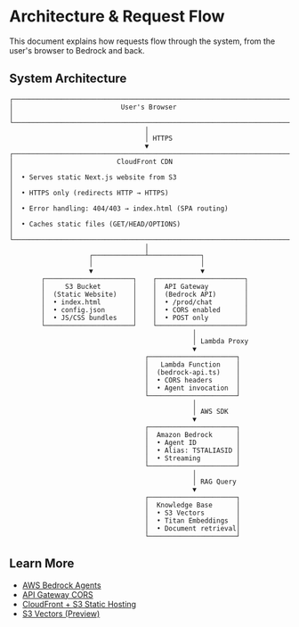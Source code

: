 # Architecture & Request Flow

This document explains how requests flow through the system, from the user's browser to Bedrock and back.

## System Architecture

```
┌─────────────────────────────────────────────────────────────────────┐
│                           User's Browser                            │
└─────────────────────────────────────────────────────────────────────┘
                                  │
                                  │ HTTPS
                                  ▼
┌─────────────────────────────────────────────────────────────────────┐
│                          CloudFront CDN                             │
│  • Serves static Next.js website from S3                            │
│  • HTTPS only (redirects HTTP → HTTPS)                              │
│  • Error handling: 404/403 → index.html (SPA routing)               │
│  • Caches static files (GET/HEAD/OPTIONS)                           │
└─────────────────────────────────────────────────────────────────────┘
                                  │
                    ┌─────────────┴─────────────┐
                    │                           │
                    ▼                           ▼
        ┌──────────────────────┐    ┌──────────────────────┐
        │     S3 Bucket        │    │  API Gateway         │
        │  (Static Website)    │    │  (Bedrock API)       │
        │  • index.html        │    │  • /prod/chat        │
        │  • config.json       │    │  • CORS enabled      │
        │  • JS/CSS bundles    │    │  • POST only         │
        └──────────────────────┘    └──────────────────────┘
                                              │
                                              │ Lambda Proxy
                                              ▼
                                  ┌──────────────────────┐
                                  │   Lambda Function    │
                                  │  (bedrock-api.ts)    │
                                  │  • CORS headers      │
                                  │  • Agent invocation  │
                                  └──────────────────────┘
                                              │
                                              │ AWS SDK
                                              ▼
                                  ┌──────────────────────┐
                                  │  Amazon Bedrock      │
                                  │  • Agent ID          │
                                  │  • Alias: TSTALIASID │
                                  │  • Streaming         │
                                  └──────────────────────┘
                                              │
                                              │ RAG Query
                                              ▼
                                  ┌──────────────────────┐
                                  │  Knowledge Base      │
                                  │  • S3 Vectors        │
                                  │  • Titan Embeddings  │
                                  │  • Document retrieval│
                                  └──────────────────────┘
```

## Learn More

- [AWS Bedrock Agents](https://docs.aws.amazon.com/bedrock/latest/userguide/agents.html)
- [API Gateway CORS](https://docs.aws.amazon.com/apigateway/latest/developerguide/how-to-cors.html)
- [CloudFront + S3 Static Hosting](https://docs.aws.amazon.com/AmazonCloudFront/latest/DeveloperGuide/distribution-web.html)
- [S3 Vectors (Preview)](https://aws.amazon.com/about-aws/whats-new/2024/11/amazon-s3-vector-storage/)

